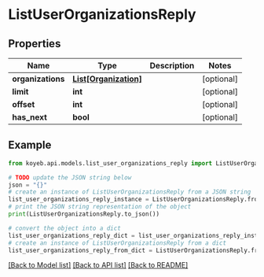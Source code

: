 # ListUserOrganizationsReply


## Properties

Name | Type | Description | Notes
------------ | ------------- | ------------- | -------------
**organizations** | [**List[Organization]**](Organization.md) |  | [optional] 
**limit** | **int** |  | [optional] 
**offset** | **int** |  | [optional] 
**has_next** | **bool** |  | [optional] 

## Example

```python
from koyeb.api.models.list_user_organizations_reply import ListUserOrganizationsReply

# TODO update the JSON string below
json = "{}"
# create an instance of ListUserOrganizationsReply from a JSON string
list_user_organizations_reply_instance = ListUserOrganizationsReply.from_json(json)
# print the JSON string representation of the object
print(ListUserOrganizationsReply.to_json())

# convert the object into a dict
list_user_organizations_reply_dict = list_user_organizations_reply_instance.to_dict()
# create an instance of ListUserOrganizationsReply from a dict
list_user_organizations_reply_from_dict = ListUserOrganizationsReply.from_dict(list_user_organizations_reply_dict)
```
[[Back to Model list]](../README.md#documentation-for-models) [[Back to API list]](../README.md#documentation-for-api-endpoints) [[Back to README]](../README.md)


